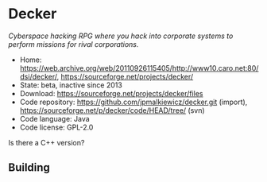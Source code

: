 # Decker

_Cyberspace hacking RPG where you hack into corporate systems to perform missions for rival corporations._

- Home: <https://web.archive.org/web/20110926115405/http://www10.caro.net:80/dsi/decker/>, https://sourceforge.net/projects/decker/
- State: beta, inactive since 2013
- Download: https://sourceforge.net/projects/decker/files
- Code repository: https://github.com/jpmalkiewicz/decker.git (import), https://sourceforge.net/p/decker/code/HEAD/tree/ (svn)
- Code language: Java
- Code license: GPL-2.0

Is there a C++ version?

## Building


